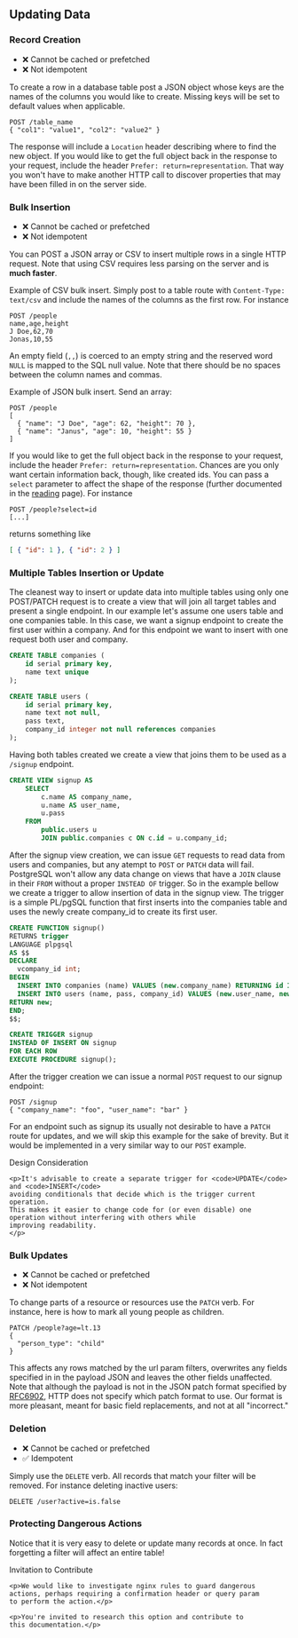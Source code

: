 ## Updating Data

### Record Creation

* ❌ Cannot be cached or prefetched
* ❌ Not idempotent

To create a row in a database table post a JSON object whose keys
are the names of the columns you would like to create. Missing keys
will be set to default values when applicable.

```HTTP
POST /table_name
{ "col1": "value1", "col2": "value2" }
```

The response will include a `Location` header describing where to
find the new object. If you would like to get the full object back
in the response to your request, include the header `Prefer:
return=representation`. That way you won't have to make another
HTTP call to discover properties that may have been filled in on
the server side.

### Bulk Insertion

* ❌ Cannot be cached or prefetched
* ❌ Not idempotent

You can POST a JSON array or CSV to insert multiple rows in a single
HTTP request. Note that using CSV requires less parsing on the server
and is **much faster**.

Example of CSV bulk insert. Simply post to a table route with
`Content-Type: text/csv` and include the names of the columns as
the first row. For instance

```HTTP
POST /people
name,age,height
J Doe,62,70
Jonas,10,55
```

An empty field (`,,`) is coerced to an empty string and the reserved
word `NULL` is mapped to the SQL null value. Note that there should
be no spaces between the column names and commas.

Example of JSON bulk insert. Send an array:

```HTTP
POST /people
[
  { "name": "J Doe", "age": 62, "height": 70 },
  { "name": "Janus", "age": 10, "height": 55 }
]
```

If you would like to get the full object back in the response to
your request, include the header `Prefer: return=representation`.
Chances are you only want certain information back, though, like
created ids. You can pass a `select` parameter to affect the shape
of the response (further documented in the [reading](/api/reading/)
page). For instance

```HTTP
POST /people?select=id
[...]
```
returns something like
```json
[ { "id": 1 }, { "id": 2 } ]
```

### Multiple Tables Insertion or Update

The cleanest way to insert or update data into multiple tables using only one POST/PATCH request
is to create a view that will join all target tables and present a single endpoint.
In our example let's assume one users table and one companies table.
In this case, we want a signup endpoint to create the first user within a company.
And for this endpoint we want to insert with one request both user and company.

```SQL
CREATE TABLE companies (
    id serial primary key,
    name text unique
);

CREATE TABLE users (
    id serial primary key,
    name text not null,
    pass text,
    company_id integer not null references companies
);
```

Having both tables created we create a view that joins them to be used
as a ```/signup``` endpoint.

```SQL
CREATE VIEW signup AS
    SELECT
        c.name AS company_name,
        u.name AS user_name,
        u.pass
    FROM
        public.users u
        JOIN public.companies c ON c.id = u.company_id;

```

After the signup view creation, we can issue ```GET``` requests to read data
from users and companies, but any atempt to ```POST``` or ```PATCH``` data will fail.
PostgreSQL won't allow any data change on views that have a ```JOIN``` 
clause in their ```FROM``` without a proper ```INSTEAD OF``` trigger.
So in the example bellow we create a trigger to allow insertion of data in the signup view.
The trigger is a simple PL/pgSQL function that first inserts into the companies table and
uses the newly create company_id to create its first user.


```SQL
CREATE FUNCTION signup()
RETURNS trigger
LANGUAGE plpgsql
AS $$
DECLARE
  vcompany_id int;
BEGIN
  INSERT INTO companies (name) VALUES (new.company_name) RETURNING id INTO vcompany_id;
  INSERT INTO users (name, pass, company_id) VALUES (new.user_name, new.pass, vcompany_id);
RETURN new;
END;
$$;

CREATE TRIGGER signup
INSTEAD OF INSERT ON signup
FOR EACH ROW
EXECUTE PROCEDURE signup();
```

After the trigger creation we can issue a normal ```POST``` request to our signup endpoint:

```HTTP
POST /signup
{ "company_name": "foo", "user_name": "bar" }
```

For an endpoint such as signup its usually not desirable to have a ```PATCH``` route for updates,
and we will skip this example for the sake of brevity. But it would be implemented in a very
similar way to our ```POST``` example.

<div class="admonition note">
    <p class="admonition-title">Design Consideration</p>

    <p>It's advisable to create a separate trigger for <code>UPDATE</code> and <code>INSERT</code>
    avoiding conditionals that decide which is the trigger current operation.
    This makes it easier to change code for (or even disable) one operation without interfering with others while
    improving readability.
    </p>
</div>

### Bulk Updates

* ❌ Cannot be cached or prefetched
* ❌ Not idempotent

To change parts of a resource or resources use the `PATCH` verb.
For instance, here is how to mark all young people as children.

```HTTP
PATCH /people?age=lt.13
{
  "person_type": "child"
}
```

This affects any rows matched by the url param filters, overwrites
any fields specified in in the payload JSON and leaves the other
fields unaffected. Note that although the payload is not in the
JSON patch format specified by
[RFC6902](https://tools.ietf.org/html/rfc6902), HTTP does not specify
which patch format to use. Our format is more pleasant, meant for
basic field replacements, and not at all "incorrect."

### Deletion

* ❌ Cannot be cached or prefetched
* ✅ Idempotent

Simply use the `DELETE` verb. All records that match your filter
will be removed. For instance deleting inactive users:

```HTTP
DELETE /user?active=is.false
```

### Protecting Dangerous Actions

Notice that it is very easy to delete or update many records at
once. In fact forgetting a filter will affect an entire table!

<div class="admonition warning">
    <p class="admonition-title">Invitation to Contribute</p>

    <p>We would like to investigate nginx rules to guard dangerous
    actions, perhaps requiring a confirmation header or query param
    to perform the action.</p>

    <p>You're invited to research this option and contribute to
    this documentation.</p>
</div>

